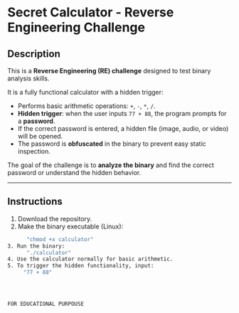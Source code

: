 # Secret Calculator - Reverse Engineering Challenge

## Description
This is a **Reverse Engineering (RE) challenge** designed to test binary analysis skills.  

It is a fully functional calculator with a hidden trigger:  

- Performs basic arithmetic operations: `+`, `-`, `*`, `/`.  
- **Hidden trigger**: when the user inputs `77 + 88`, the program prompts for a **password**.  
- If the correct password is entered, a hidden file (image, audio, or video) will be opened.  
- The password is **obfuscated** in the binary to prevent easy static inspection.

The goal of the challenge is to **analyze the binary** and find the correct password or understand the hidden behavior.

---

## Instructions

1. Download the repository.  
2. Make the binary executable (Linux):
```   bash
      "chmod +x calculator"
3. Run the binary:
      "./calculator"
4. Use the calculator normally for basic arithmetic.
5. To trigger the hidden functionality, input:
     "77 + 88"




FOR EDUCATIONAL PURPOUSE

